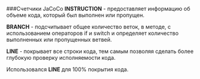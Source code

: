 ###Счетчики JaCoCo
**INSTRUCTION** - предоставляет информацию об объеме кода, который был выполнен или пропущен.

**BRANCH** - подсчитывает общее количество веток, в методе, с использованием операторов if и switch и определяет количество выполненных или пропущенных ветвей.

**LINE** - покрывает все строки кода, тем самым позволяя сделать более глубокую проверку исполняемости кода.

Использовался **LINE** для 100% покрытия кода.